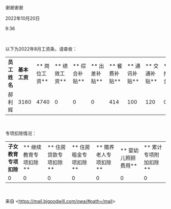 谢谢谢谢

2022年10月20日

9:36

 

以下为2022年8月工资条，请查收：

|              |              |               |               |               |               |               |               |               |               |             |             |               |               |               |               |               |               |               |               |                 |             |               |
|---|----|----|---|---|---|----|----|----|---|---|----|---|---|---|---|----|----|----|----|----|----|-----|
| **员工姓名** | **基本工资** | ** 岗位工资** | ** 绩效工资** | ** 综合补贴** | ** 出差补贴** | ** 餐费补贴** | ** 通讯补贴** | ** 交通补贴** | ** 内推奖金** | ** 专利奖** | ** 过节费** | ** 加班工资** | ** 转正扣差** | ** 缺勤扣款** | ** 管理扣款** | ** 应发合计** | ** 养老个人** | ** 失业个人** | ** 医疗个人** | ** 公积金个人** | ** 代扣税** | ** 实发合计** |
| 郝利辉       | 3160         | 4740          | 0             | 0             | 0             | 414           | 100           | 120           | 0             | 0           | 300         | 0             | 0             | 0             | 0             | 8834          | 632           | 39.5          | 161           | 948             | 61.61       | 6991.89       |

 

专项扣除情况：

|                      |                       |                       |                       |                       |                     |                       |
|-----------|-----------|-----------|-----------|-----------|----------|----------|
| **子女教育专项扣除** | ** 继续教育专项扣除** | ** 住房贷款专项扣除** | ** 住房租金专项扣除** | ** 赡养老人专项扣除** | ** 婴幼儿照顾费用** | ** 累计专项附加扣除** |
| 0                    | 0                     | 0                     | 0                     | 0                     | 0                   | 0                     |

 

来自 \<<https://mail.bjgoodwill.com/owa/#path=/mail>\>

 

 

 

 

 

 
